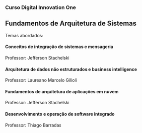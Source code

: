 ### Curso Digital Innovation One 


## Fundamentos de Arquitetura de Sistemas

Temas abordados: 

#### Conceitos de integração de sistemas e mensageria

Professor: Jefferson Stachelski

#### Arquitetura de dados não estruturados e business intelligence

Professor: Laureano Marcelo Gilioli

#### Fundamentos de arquitetura de aplicações em nuvem

Professor: Jefferson Stachelski

#### Desenvolvimento e operação de software integrado

Professor: Thiago Barradas

